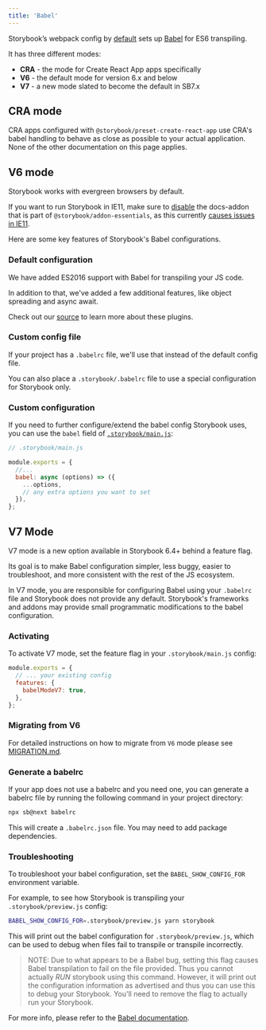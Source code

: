 ```yaml
---
title: 'Babel'
---
```


Storybook’s webpack config by [default](#default-configuration) sets up [Babel](https://babeljs.io/) for ES6 transpiling.

It has three different modes:

- **CRA** - the mode for Create React App apps specifically
- **V6** - the default mode for version 6.x and below
- **V7** - a new mode slated to become the default in SB7.x

## CRA mode

CRA apps configured with `@storybook/preset-create-react-app` use CRA's babel handling to behave as close as possible to your actual application. None of the other documentation on this page applies.

## V6 mode

Storybook works with evergreen browsers by default.

If you want to run Storybook in IE11, make sure to [disable](../essentials/introduction#disabling-addons) the docs-addon that is part of `@storybook/addon-essentials`, as this currently [causes issues in IE11](https://github.com/storybookjs/storybook/issues/8884).

Here are some key features of Storybook's Babel configurations.

### Default configuration

We have added ES2016 support with Babel for transpiling your JS code.

In addition to that, we've added a few additional features, like object spreading and async await.

Check out our [source](https://github.com/storybookjs/storybook/blob/next/lib/core-common/src/utils/babel.ts) to learn more about these plugins.

### Custom config file

If your project has a `.babelrc` file, we'll use that instead of the default config file.

You can also place a `.storybook/.babelrc` file to use a special configuration for Storybook only.

### Custom configuration

If you need to further configure/extend the babel config Storybook uses, you can use the `babel` field of [`.storybook/main.js`](./overview#configure-your-storybook-project):

```js
// .storybook/main.js

module.exports = {
  //...
  babel: async (options) => ({
    ...options,
    // any extra options you want to set
  }),
};
```

## V7 Mode

V7 mode is a new option available in Storybook 6.4+ behind a feature flag.

Its goal is to make Babel configuration simpler, less buggy, easier to troubleshoot, and more consistent with the rest of the JS ecosystem.

In V7 mode, you are responsible for configuring Babel using your `.babelrc` file and Storybook does not provide any default. Storybook's frameworks and addons may provide small programmatic modifications to the babel configuration.

### Activating

To activate V7 mode, set the feature flag in your `.storybook/main.js` config:

```js
module.exports = {
  // ... your existing config
  features: {
    babelModeV7: true,
  },
};
```

### Migrating from V6

For detailed instructions on how to migrate from `V6` mode please see [MIGRATION.md](https://github.com/storybookjs/storybook/blob/next/MIGRATION.md#babel-mode-v7).

### Generate a babelrc

If your app does not use a babelrc and you need one, you can generate a babelrc file by running the following command in your project directory:

```sh
npx sb@next babelrc
```

This will create a `.babelrc.json` file. You may need to add package dependencies.

### Troubleshooting

To troubleshoot your babel configuration, set the `BABEL_SHOW_CONFIG_FOR` environment variable.

For example, to see how Storybook is transpiling your `.storybook/preview.js` config:

```sh
BABEL_SHOW_CONFIG_FOR=.storybook/preview.js yarn storybook
```

This will print out the babel configuration for `.storybook/preview.js`, which can be used to debug when files fail to transpile or transpile incorrectly.

> NOTE: Due to what appears to be a Babel bug, setting this flag causes Babel transpilation to fail on the file provided. Thus you cannot actually _RUN_ storybook using this command. However, it will print out the configuration information as advertised and thus you can use this to debug your Storybook. You'll need to remove the flag to actually run your Storybook.

For more info, please refer to the [Babel documentation](https://babeljs.io/docs/en/configuration#print-effective-configs).
